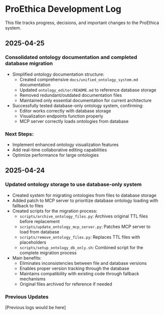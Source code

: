 # ProEthica Development Log

This file tracks progress, decisions, and important changes to the ProEthica system.

## 2025-04-25

### Consolidated ontology documentation and completed database migration

- Simplified ontology documentation structure:
  - Created comprehensive `docs/unified_ontology_system.md` documentation
  - Updated `ontology_editor/README.md` to reference database storage
  - Removed redundant/outdated documentation files
  - Maintained only essential documentation for current architecture
- Successfully tested database-only ontology system, confirming:
  - Editor works correctly with database storage
  - Visualization endpoints function properly
  - MCP server correctly loads ontologies from database

### Next Steps:
- Implement enhanced ontology visualization features
- Add real-time collaborative editing capabilities
- Optimize performance for large ontologies

## 2025-04-24

### Updated ontology storage to use database-only system

- Created system for migrating ontologies from files to database storage
- Added patch to MCP server to prioritize database ontology loading with fallback to files
- Created scripts for the migration process:
  - `scripts/archive_ontology_files.py`: Archives original TTL files before replacement
  - `scripts/update_ontology_mcp_server.py`: Patches MCP server to load from database
  - `scripts/remove_ontology_files.py`: Replaces TTL files with placeholders
  - `scripts/setup_ontology_db_only.sh`: Combined script for the complete migration process
- Main benefits:
  - Eliminates inconsistencies between file and database versions
  - Enables proper version tracking through the database
  - Maintains compatibility with existing code through fallback mechanisms
  - Original files archived for reference if needed

### Previous Updates

[Previous logs would be here]
